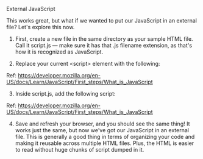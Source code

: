 External JavaScript

This works great, but what if we wanted to put our JavaScript in an external file? Let's explore this now.

1. First, create a new file in the same directory as your sample HTML file. Call it script.js — make sure it has that .js filename extension, as that's how it is recognized as JavaScript.

2. Replace your current &lt;script&gt; element with the following:

Ref: https://developer.mozilla.org/en-US/docs/Learn/JavaScript/First_steps/What_is_JavaScript

3. Inside script.js, add the following script:

Ref: https://developer.mozilla.org/en-US/docs/Learn/JavaScript/First_steps/What_is_JavaScript

4. Save and refresh your browser, and you should see the same thing! It works just the same, but now we've got our JavaScript in an external file. This is generally a good thing in terms of organizing your code and making it reusable across multiple HTML files. Plus, the HTML is easier to read without huge chunks of script dumped in it.
